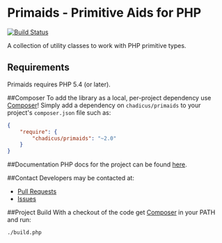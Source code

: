 # Primaids - Primitive Aids for PHP
[![Build Status](http://img.shields.io/travis/chadicus/primaids.svg?style=flat)](https://travis-ci.org/chadicus/primaids)


A collection of utility classes to work with PHP primitive types.

## Requirements

Primaids requires PHP 5.4 (or later).

##Composer
To add the library as a local, per-project dependency use [Composer](http://getcomposer.org)! Simply add a dependency on
`chadicus/primaids` to your project's `composer.json` file such as:

```json
{
    "require": {
        "chadicus/primaids": "~2.0"
    }
}
```
##Documentation
PHP docs for the project can be found [here](http://chadicus.github.io/primaids).

##Contact
Developers may be contacted at:

 * [Pull Requests](https://github.com/chadicus/primaids/pulls)
 * [Issues](https://github.com/chadicus/primaids/issues)

##Project Build
With a checkout of the code get [Composer](http://getcomposer.org) in your PATH and run:

```sh
./build.php
```
